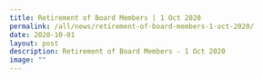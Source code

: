 ```yaml
---
title: Retirement of Board Members | 1 Oct 2020
permalink: /all/news/retirement-of-board-members-1-oct-2020/
date: 2020-10-01
layout: post
description: Retirement of Board Members - 1 Oct 2020
image: ""
---
```

